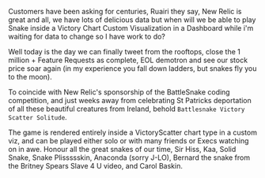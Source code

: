 Customers have been asking for centuries, Ruairi they say, New Relic is great and all, we have lots of delicious data but when will we be able to play Snake inside a Victory Chart Custom Visualization in a Dashboard while i'm waiting for data to change so I have work to do?

Well today is the day we can finally tweet from the rooftops, close the 1 million + Feature Requests as complete, EOL demotron and see our stock price soar again (in my experience you fall down ladders, but snakes fly you to the moon).

To coincide with New Relic's sponsorship of the BattleSnake coding competition, and just weeks away from celebrating St Patricks deportation of all these beautiful creatures from Ireland, behold `Battlesnake Victory Scatter Solitude`.

The game is rendered entirely inside a VictoryScatter chart type in a custom viz, and can be played either solo or with many friends or Execs watching on in awe. Honour all the great snakes of our time, Sir Hiss, Kaa, Solid Snake, Snake Plissssskin, Anaconda (sorry J-LO), Bernard the snake from the Britney Spears Slave 4 U video, and Carol Baskin.

